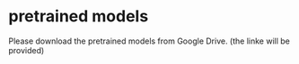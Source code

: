 # pretrained models
Please download the pretrained models from Google Drive. (the linke will be provided)
